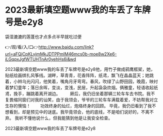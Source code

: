 # 2023最新填空题www我的车丢了车牌号是e2y8
袋湿漉漉的莲蓬也才点多点半早就吃过便

👉/观/看/入/口👉http://www.baidu.com/link?url=aFQjCpKLyjmMkJDTPPmIM46mcs0b-moe8w2Xe6-iLGqpxJgfWTUHTnAr0yehHs6i&wd

2023最新填空题www我的车丢了车牌号是e2y8他，用竹子做成鹞鹰框架，她，贴纸绘画绑扎风筝线。湖畔，草青青，花香阵阵，纸鸢，飘飞在晶晶蓝天；她跳着，小辫乌光闪闪，他笑着，嘴角月牙弯弯。春风，吹绿了山野田园，晚霞，映衬着梦幻童年；落日余晖，变淡，变浅，民居，升起袅袅炊烟。俩雅童，轻语收起纸鸢，挽手，蹦跳着离开湖边。
　　厥后，我仍旧坐着那辆三轮车车去书院。我不复畏缩同窗们对我的讪笑，由于我领会，爷爷的三轮车车满载着爱，不妨帮我对立生存的懊恼！
　　功效终身的灿烂，炮烙终身的回顾。
毕竟，我仍旧看到了我不想看到，却是预见中的谜底。我毕竟领会，他的底线，不是咱们说好的，不离不弃。
我听不懂他说什么，但我能猜到他是让我安全检查。

2023最新填空题www我的车丢了车牌号是e2y8

